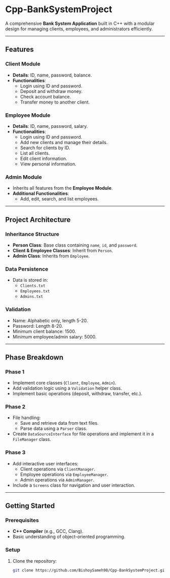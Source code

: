 # Cpp-BankSystemProject

A comprehensive **Bank System Application** built in C++ with a modular design for managing clients, employees, and administrators efficiently.

---

## Features

### **Client Module**
- **Details**: ID, name, password, balance.
- **Functionalities**:
  - Login using ID and password.
  - Deposit and withdraw money.
  - Check account balance.
  - Transfer money to another client.

### **Employee Module**
- **Details**: ID, name, password, salary.
- **Functionalities**:
  - Login using ID and password.
  - Add new clients and manage their details.
  - Search for clients by ID.
  - List all clients.
  - Edit client information.
  - View personal information.

### **Admin Module**
- Inherits all features from the **Employee Module**.
- **Additional Functionalities**:
  - Add, edit, search, and list employees.

---

## Project Architecture

### **Inheritance Structure**
- **Person Class**: Base class containing `name`, `id`, and `password`.
- **Client & Employee Classes**: Inherit from `Person`.
- **Admin Class**: Inherits from `Employee`.

### **Data Persistence**
- Data is stored in:
  - `Clients.txt`
  - `Employees.txt`
  - `Admins.txt`

### **Validation**
- Name: Alphabetic only, length 5-20.
- Password: Length 8-20.
- Minimum client balance: 1500.
- Minimum employee/admin salary: 5000.

---

## Phase Breakdown

### **Phase 1**
- Implement core classes (`Client`, `Employee`, `Admin`).
- Add validation logic using a `Validation` helper class.
- Implement basic operations (deposit, withdraw, transfer, etc.).

### **Phase 2**
- File handling:
  - Save and retrieve data from text files.
  - Parse data using a `Parser` class.
- Create `DataSourceInterface` for file operations and implement it in a `FileManager` class.

### **Phase 3**
- Add interactive user interfaces:
  - Client operations via `ClientManager`.
  - Employee operations via `EmployeeManager`.
  - Admin operations via `AdminManager`.
- Include a `Screens` class for navigation and user interaction.

---

## Getting Started

### Prerequisites
- **C++ Compiler** (e.g., GCC, Clang).
- Basic understanding of object-oriented programming.

### Setup
1. Clone the repository:
   ```bash
   git clone https://github.com/BishoySameh98/Cpp-BankSystemProject.git
